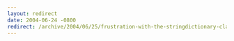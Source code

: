 ```yaml
---
layout: redirect
date: 2004-06-24 -0800
redirect: /archive/2004/06/25/frustration-with-the-stringdictionary-class.aspx/
---
```

